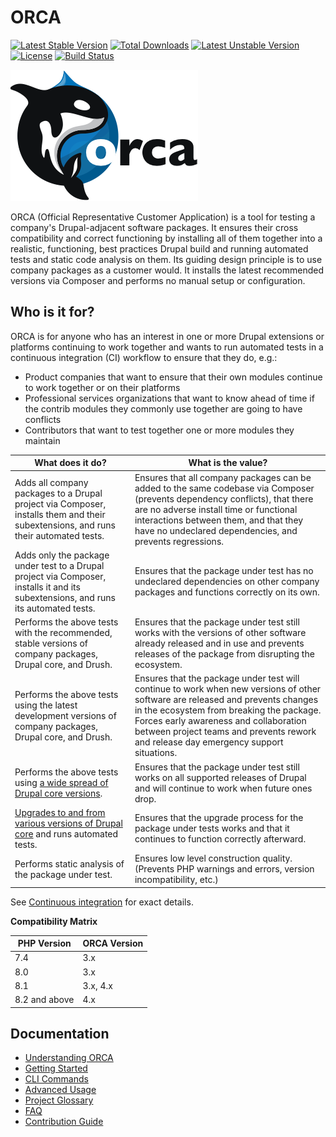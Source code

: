 # ORCA

[![Latest Stable Version](https://poser.pugx.org/acquia/orca/v/stable)](https://packagist.org/packages/acquia/orca)
[![Total Downloads](https://poser.pugx.org/acquia/orca/downloads)](https://packagist.org/packages/acquia/orca)
[![Latest Unstable Version](https://poser.pugx.org/acquia/orca/v/unstable)](https://packagist.org/packages/acquia/orca)
[![License](https://poser.pugx.org/acquia/orca/license)](https://packagist.org/packages/acquia/orca)
[![Build Status](https://github.com/acquia/orca/actions/workflows/orca.yml/badge.svg)](https://github.com/acquia/orca/actions/workflows/orca.yml)

![ORCA Logo](images/logo-wide.png)

ORCA (Official Representative Customer Application) is a tool for testing a company's Drupal-adjacent software packages. It ensures their cross compatibility and correct functioning by installing all of them together into a realistic, functioning, best practices Drupal build and running automated tests and static code analysis on them. Its guiding design principle is to use company packages as a customer would. It installs the latest recommended versions via Composer and performs no manual setup or configuration.

## Who is it for?

ORCA is for anyone who has an interest in one or more Drupal extensions or platforms continuing to work together and wants to run automated tests in a continuous integration (CI) workflow to ensure that they do, e.g.:

* Product companies that want to ensure that their own modules continue to work together or on their platforms
* Professional services organizations that want to know ahead of time if the contrib modules they commonly use together are going to have conflicts
* Contributors that want to test together one or more modules they maintain

| What does it do? | What is the value? |
| --- | --- |
| Adds all company packages to a Drupal project via Composer, installs them and their subextensions, and runs their automated tests. | Ensures that all company packages can be added to the same codebase via Composer (prevents dependency conflicts), that there are no adverse install time or functional interactions between them, and that they have no undeclared dependencies, and prevents regressions. |
| Adds only the package under test to a Drupal project via Composer, installs it and its subextensions, and runs its automated tests. | Ensures that the package under test has no undeclared dependencies on other company packages and functions correctly on its own. |
| Performs the above tests with the recommended, stable versions of company packages, Drupal core, and Drush. | Ensures that the package under test still works with the versions of other software already released and in use and prevents releases of the package from disrupting the ecosystem. |
| Performs the above tests using the latest development versions of company packages, Drupal core, and Drush. | Ensures that the package under test will continue to work when new versions of other software are released and prevents changes in the ecosystem from breaking the package. Forces early awareness and collaboration between project teams and prevents rework and release day emergency support situations. |
| Performs the above tests using [a wide spread of Drupal core versions](understanding-orca.md#continuous-integration). | Ensures that the package under test still works on all supported releases of Drupal and will continue to work when future ones drop. |
| [Upgrades to and from various versions of Drupal core](understanding-orca.md#continuous-integration) and runs automated tests. | Ensures that the upgrade process for the package under tests works and that it continues to function correctly afterward. |
| Performs static analysis of the package under test. | Ensures low level construction quality. (Prevents PHP warnings and errors, version incompatibility, etc.) |

See [Continuous integration](understanding-orca.md#Continuous-integration) for exact details.


**Compatibility Matrix**

| PHP Version | ORCA Version |
| --- | --- |
| 7.4 | 3.x |
| 8.0 | 3.x |
| 8.1 | 3.x, 4.x|
| 8.2 and above | 4.x |

## Documentation

* [Understanding ORCA](understanding-orca.md)
* [Getting Started](getting-started.md)
* [CLI Commands](commands.md)
* [Advanced Usage](advanced-usage.md)
* [Project Glossary](glossary.md)
* [FAQ](faq.md)
* [Contribution Guide](CONTRIBUTING.md)

